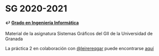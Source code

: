 # SG 2020-2021
#### ↩️ [Grado en Ingeniería Informática](https://github.com/clarasdfgh/GII)
Material de la asignatura Sistemas Gráficos del GII de la Universidad de Granada

La práctica 2 en colaboración con [@leirereqgar](https://github.com/leirereqgar) puede encontrarse [aquí](https://github.com/leirereqgar/SG)

